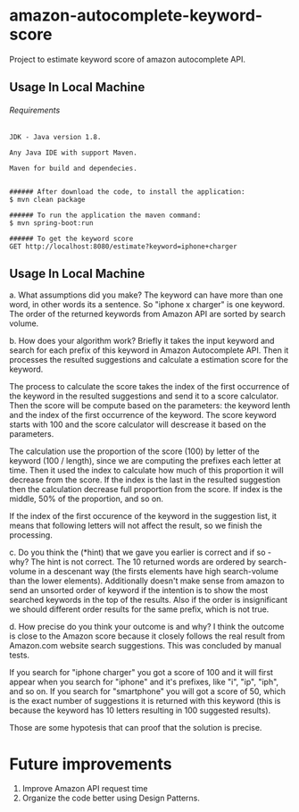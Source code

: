 # amazon-autocomplete-keyword-score
Project to estimate keyword score of amazon autocomplete API.

## Usage In Local Machine

###### Requirements
```
JDK - Java version 1.8.

Any Java IDE with support Maven.

Maven for build and dependecies.


###### After download the code, to install the application:
$ mvn clean package

###### To run the application the maven command:
$ mvn spring-boot:run

###### To get the keyword score
GET http://localhost:8080/estimate?keyword=iphone+charger
```

## Usage In Local Machine

a. What assumptions did you make?
	The keyword can have more than one word, in other words its a sentence. So "iphone x charger" is one keyword.
	The order of the returned keywords from Amazon API are sorted by search volume.

b. How does your algorithm work?
	Briefly it takes the input keyword and search for each prefix of this keyword in Amazon Autocomplete API. Then it processes the resulted suggestions and calculate a estimation score for the keyword.

The process to calculate the score takes the index of the first occurrence of the keyword in the resulted suggestions and send it to a score calculator. Then the score will be compute based on the parameters: the keyword lenth and the index of the first occurrence of the keyword. The score keyword starts with 100 and the score calculator will descrease it based on the parameters. 

The calculation use the proportion of the score (100) by letter of the keyword (100 / length), since we are computing the prefixes each letter at time. Then it used the index to calculate how much of this proportion it will decrease from the score. If the index is the last in the resulted suggestion then the calculation decrease full proportion from the score. If index is the middle, 50% of the proportion, and so on.

If the index of the first occurence of the keyword in the suggestion list, it means that following letters will not affect the result, so we finish the processing.

c. Do you think the (*hint) that we gave you earlier is correct and if so - why?
	The hint is not correct. The 10 returned words are ordered by search-volume in a descenant way (the firsts elements have high search-volume than the lower elements). Additionally doesn't make sense from amazon to send an unsorted order of keyword if the intention is to show the most searched keywords in the top of the results. Also if the order is insignificant we should different order results for the same prefix, which is not true.


d. How precise do you think your outcome is and why?
	I think the outcome is close to the Amazon score because it closely follows the real result from Amazon.com website search suggestions. This was concluded by manual tests.

If you search for "iphone charger" you got a score of 100 and it will first appear when you search for "iphone" and it's prefixes, like "i", "ip", "iph", and so on. If you search for "smartphone" you will got a score of 50, which is the exact number of suggestions it is returned with this keyword (this is because the keyword has 10 letters resulting in 100 suggested results).

Those are some hypotesis that can proof that the solution is precise.

# Future improvements
1. Improve Amazon API request time
2. Organize the code better using Design Patterns.

